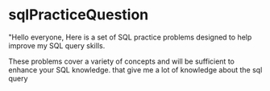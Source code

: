# sqlPracticeQuestion

 

"Hello everyone,
Here is a set of SQL practice problems designed to help improve my SQL query skills.

These problems cover a variety of concepts and will be sufficient to enhance your SQL knowledge.
 that give me a lot of knowledge about the sql query 
